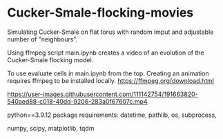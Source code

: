 # Cucker-Smale-flocking-movies
Simulating Cucker-Smale on flat torus with random imput and adjustable number of "neighbours".

Using ffmpeg script main.ipynb creates a video of an 
evolution of the Cucker-Smale flocking model.

To use evaluate cells in main.ipynb from the top.
Creating an animation requires ffmpeg to be installed locally.
https://ffmpeg.org/download.html



https://user-images.githubusercontent.com/111142754/191663820-540aed88-c018-40dd-9206-283a0f67607c.mp4



python==3.9.12 
package requirements: 
datetime, 
pathlib, 
os, 
subprocess, 

numpy, 
scipy, 
matplotlib, 
tqdm


